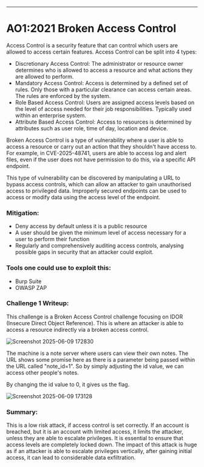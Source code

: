 ***
# AO1:2021 Broken Access Control 

Access Control is a security feature that can control which users are allowed to access certain features.  Access Control can be split into 4 types:

- Discretionary Access Control: The administrator or resource owner determines who is allowed to access a resource and what actions they are allowed to perform.
- Mandatory Access Control: Access is determined by a defined set of rules. Only those with a particular clearance can access certain areas. The rules are enforced by the system.
- Role Based Access Control: Users are assigned access levels based on the level of access needed for their job responsibilities. Typically used within an enterprise system. 
- Attribute Based Access Control: Access to resources is determined by attributes such as user role, time of day, location and device. 

Broken Access Control is a type of vulnerability where a user is able to access a resource or carry out an action that they shouldn't have access to. 
For example, in CVE-2025-48741, users are able to access log and alert files, even if the user does not have permission to do this, via a specific API endpoint. 

This type of vulnerability can be discovered by manipulating a URL to bypass access controls, which can allow an attacker to gain unauthorised access to privileged data. Improperly secured endpoints can be used to access or modify data using the access level of the endpoint.

### Mitigation:
 - Deny access by default unless it is a public resource
 - A user should be given the minimum level of access necessary for a user to perform their function
 - Regularly and comprehensively auditing access controls, analysing possible gaps in security that an attacker could exploit. 

### Tools one could use to exploit this:
- Burp Suite
- OWASP ZAP

### Challenge 1 Writeup:

This challenge is a Broken Access Control challenge focusing on IDOR (Insecure Direct Object Reference). This is where an attacker is able to access a resource indirectly via a broken access control.


![Screenshot 2025-06-09 172830](https://github.com/user-attachments/assets/14e6ea86-4c37-47cc-b734-5caebc799178)


The machine is a note server where users can view their own notes. The URL shows some promise here as there is a parameter being passed within the URL called "note_id=1". So by simply adjusting the id value, we can access other people's notes. 

By changing the id value to 0, it gives us the flag. 

![Screenshot 2025-06-09 173128](https://github.com/user-attachments/assets/89628994-e210-46c4-bf06-f936ad51d476)


### Summary:
This is a low risk attack, if access control is set correctly. If an account is breached, but it is an account with limited access, it limits the attacker, unless they are able to escalate privileges. It is essential to ensure that access levels are completely locked down. The impact of this attack is huge as if an attacker is able to escalate privileges vertically, after gaining initial access, it can lead to considerable data exfiltration. 
